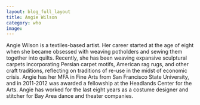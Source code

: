 ```yaml
---
layout: blog_full_layout
title: Angie Wilson
category: who
image: 
---
```


Angie Wilson is a textiles-based artist. Her career started at the age of eight when she became obsessed with weaving potholders and sewing them together into quilts. Recently, she has been weaving expansive sculptural carpets incorporating Persian carpet motifs, American rag rugs, and other craft traditions, reflecting on traditions of re-use in the midst of economic crisis. Angie has her MFA in Fine Arts from San Francisco State University, and in 2011-2012 was awarded a fellowship at the Headlands Center for the Arts. Angie has worked for the last eight years as a costume designer and stitcher for Bay Area dance and theater companies.
